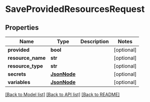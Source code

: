# SaveProvidedResourcesRequest

## Properties
Name | Type | Description | Notes
------------ | ------------- | ------------- | -------------
**provided** | **bool** |  | [optional] 
**resource_name** | **str** |  | [optional] 
**resource_type** | **str** |  | [optional] 
**secrets** | [**JsonNode**](JsonNode.md) |  | [optional] 
**variables** | [**JsonNode**](JsonNode.md) |  | [optional] 

[[Back to Model list]](../README.md#documentation-for-models) [[Back to API list]](../README.md#documentation-for-api-endpoints) [[Back to README]](../README.md)


